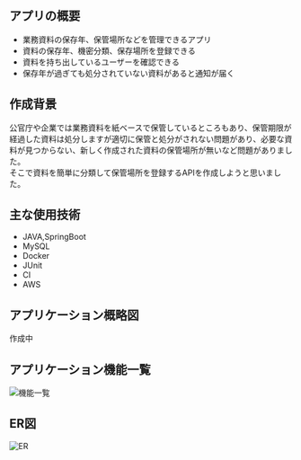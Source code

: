 ## アプリの概要
* 業務資料の保存年、保管場所などを管理できるアプリ
* 資料の保存年、機密分類、保存場所を登録できる
* 資料を持ち出しているユーザーを確認できる
* 保存年が過ぎても処分されていない資料があると通知が届く

## 作成背景
公官庁や企業では業務資料を紙ベースで保管しているところもあり、保管期限が経過した資料は処分しますが適切に保管と処分がされない問題があり、必要な資料が見つからない、新しく作成された資料の保管場所が無いなど問題がありました。<br>
そこで資料を簡単に分類して保管場所を登録するAPIを作成しようと思いました。

## 主な使用技術
* JAVA,SpringBoot
* MySQL
* Docker
* JUnit
* CI
* AWS

## アプリケーション概略図
作成中

## アプリケーション機能一覧
![機能一覧](https://github.com/chie-hira/documents-management-API/assets/148871501/bb98a6de-6858-4e1d-aefd-62a6b87eb327)

## ER図
![ER](https://github.com/chie-hira/documents-management-API/assets/148871501/170e2c32-1294-48fa-8361-7b2852249fd4)




